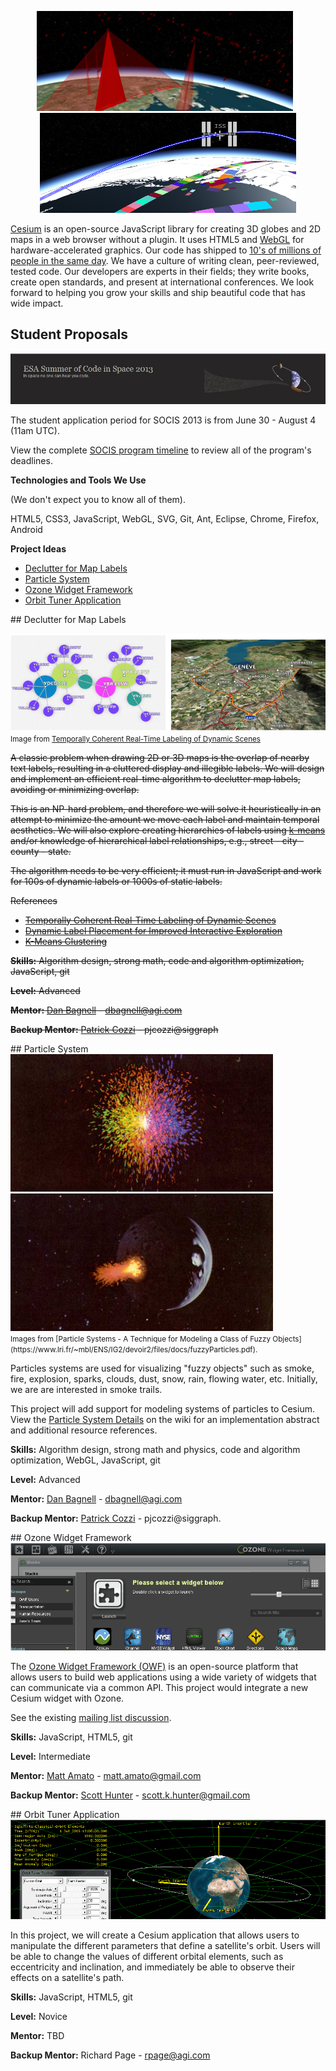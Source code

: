 <p align="center">
<img src="socis/2013/cesium1.png">
<img src="socis/2013/cesium2.png">
</p>

[Cesium](http://cesium.agi.com/) is an open-source JavaScript library for creating 3D globes and 2D maps in a web browser without a plugin. It uses HTML5 and [WebGL](http://www.khronos.org/webgl) for hardware-accelerated graphics.  Our code has shipped to [10's of millions of people in the same day](http://cesium.agi.com/noradtrackssanta2012.html).  We have a culture of writing clean, peer-reviewed, tested code.  Our developers are experts in their fields; they write books, create open standards, and present at international conferences.  We look forward to helping you grow your skills and ship beautiful code that has wide impact.

## Student Proposals
<p align="center">
<a href="http://sophia.estec.esa.int/socis2013/" target="_blank"><img src="socis/SOCIS.jpg"></a>
</p>

The student application period for SOCIS 2013 is from June 30 - August 4 (11am UTC).

View the complete [SOCIS program timeline](http://sophia.estec.esa.int/socis2013/?q=timeline) to review all of the program's deadlines.

**Technologies and Tools We Use**

(We don't expect you to know all of them).

HTML5, CSS3, JavaScript, WebGL, SVG, Git, Ant, Eclipse, Chrome, Firefox, Android

**Project Ideas**
* [Declutter for Map Labels](#decultterformaplabels)
* [Particle System](#particlesystem)
* [Ozone Widget Framework](#ozonewidgetframework)
* [Orbit Tuner Application](#orbittunerapplication)


<a name="decultterformaplabels">
## Declutter for Map Labels

![](gsoc/2013/declutter.png)
<br /><small>Image from [Temporally Coherent Real-Time Labeling of Dynamic Scenes](http://wwwcg.in.tum.de/research/research/publications/2012/temporally-coherent-real-time-labeling-of-dynamic-scenes.html)</small>

~~A classic problem when drawing 2D or 3D maps is the overlap of nearby text labels, resulting in a cluttered display and illegible labels.  We will design and implement an efficient real-time algorithm to declutter map labels, avoiding or minimizing overlap.~~

~~This is an NP-hard problem, and therefore we will solve it heuristically in an attempt to minimize the amount we move each label and maintain temporal aesthetics.  We will also explore creating hierarchies of labels using [k-means](http://home.dei.polimi.it/matteucc/Clustering/tutorial_html/kmeans.html) and/or knowledge of hierarchical label relationships, e.g., street - city - county - state.~~

~~The algorithm needs to be very efficient; it must run in JavaScript and work for 100s of dynamic labels or 1000s of static labels.~~

~~References~~
* ~~[Temporally Coherent Real-Time Labeling of Dynamic Scenes](http://wwwcg.in.tum.de/research/research/publications/2012/temporally-coherent-real-time-labeling-of-dynamic-scenes.html)~~
* ~~[Dynamic Label Placement for Improved Interactive Exploration](http://maverick.inria.fr/Publications/2008/SD08/index.php)~~
* ~~[K-Means Clustering](http://home.dei.polimi.it/matteucc/Clustering/tutorial_html/kmeans.html)~~

~~**Skills:** Algorithm design, strong math, code and algorithm optimization, JavaScript, git~~

~~**Level:** Advanced~~

~~**Mentor:** [Dan Bagnell](https://github.com/bagnell) - dbagnell@agi.com~~

~~**Backup Mentor:** [Patrick Cozzi](http://www.seas.upenn.edu/~pcozzi/) - pjcozzi@siggraph~~


<a name="particlesystem">
## Particle System

<img src="socis/2013/particles1.png">
<img src="socis/2013/particles2.png"><br/><small>Images from [Particle Systems - A Technique for Modeling a Class of Fuzzy Objects](https://www.lri.fr/~mbl/ENS/IG2/devoir2/files/docs/fuzzyParticles.pdf).</small>

Particles systems are used for visualizing "fuzzy objects" such as smoke, fire, explosion, sparks, clouds, dust, snow, rain, flowing water, etc. Initially, we are are interested in smoke trails.

This project will add support for modeling systems of particles to Cesium. View the [Particle System Details](https://github.com/AnalyticalGraphicsInc/cesium/wiki/Particle-System-Details) on the wiki for an implementation abstract and additional resource references.

**Skills:** Algorithm design, strong math and physics, code and algorithm optimization, WebGL, JavaScript, git

**Level:** Advanced

**Mentor:** [Dan Bagnell](https://github.com/bagnell) - dbagnell@agi.com

**Backup Mentor:** [Patrick Cozzi](http://www.seas.upenn.edu/~pcozzi/) - pjcozzi@siggraph.

<a name="ozonewidgetframework">
## Ozone Widget Framework

<img src="socis/2013/owf.png">

The [Ozone Widget Framework (OWF)](http://owfgoss.org/) is an open-source platform that allows users to build web applications using a wide variety of widgets that can communicate via a common API. This project would integrate a new Cesium widget with Ozone.

See the existing [mailing list discussion](https://groups.google.com/forum/#!searchin/cesium-dev/owf/cesium-dev/luSQFXKD5KM/cz8XAyFU9zEJ).

**Skills:** JavaScript, HTML5, git

**Level:** Intermediate

**Mentor:** [Matt Amato](https://twitter.com/matt_amato) - matt.amato@gmail.com

**Backup Mentor:** [Scott Hunter](https://github.com/shunter) - scott.k.hunter@gmail.com

<a name="orbittunerapplication">
## Orbit Tuner Application

<img src="socis/2013/orbittuner.png">

In this project, we will create a Cesium application that allows users to manipulate the different parameters that define a satellite's orbit. Users will be able to change the values of different orbital elements, such as eccentricity and inclination, and immediately be able to observe their effects on a satellite's path.

**Skills:** JavaScript, HTML5, git

**Level:** Novice

**Mentor:** TBD

**Backup Mentor:** Richard Page - rpage@agi.com